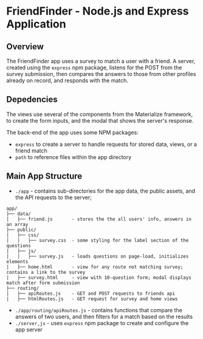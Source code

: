 # FriendFinder - Node.js and Express Application

## Overview
The FriendFinder app uses a survey to match a user with a friend. A server, created using the `express` npm package, listens for the POST from the survey submission, then compares the answers to those from other profiles already on record, and responds with the match.

## Depedencies
The views use several of the components from the Materialize framework, to create the form inputs, and the modal that shows the server's response.

The back-end of the app uses some NPM packages:
* `express` to create a server to handle requests for stored data, views, or a friend match
* `path` to reference files within the app directory

## Main App Structure
- `./app` - contains sub-directories for the app data, the public assets, and the API requests to the server;
```
app/
├── data/
|   ├── friend.js       - stores the the all users' info, answers in an array
├── public/
|   ├── css/
|   |   ├── survey.css  - some styling for the label section of the questions
|   ├── js/
|   |   ├── survey.js   - loads questions on page-load, initializes elements
|   ├── home.html       - view for any route not matching survey; contains a link to the survey
|   ├── survey.html     - view with 10-question form; modal displays match after form submission
├── routing/
|   ├── apiRoutes.js    - GET and POST requests to friends api
|   ├── htmlRoutes.js   - GET request for survey and home views
```
- `./app/routing/apiRoutes.js` - contains functions that compare the answers of two users, and then filters for a match based on the results
- `./server,js` - uses `express` npm package to create and configure the app server
